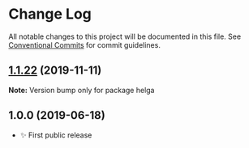 # Change Log

All notable changes to this project will be documented in this file.
See [Conventional Commits](https://conventionalcommits.org) for commit guidelines.

## [1.1.22](https://gitlab.com/codsen/codsen/compare/helga@1.1.21...helga@1.1.22) (2019-11-11)

**Note:** Version bump only for package helga





## 1.0.0 (2019-06-18)

- ✨ First public release
